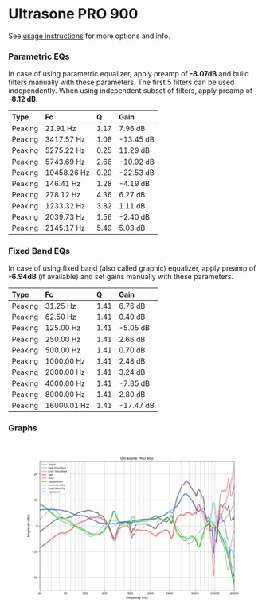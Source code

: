 # Ultrasone PRO 900
See [usage instructions](https://github.com/jaakkopasanen/AutoEq#usage) for more options and info.

### Parametric EQs
In case of using parametric equalizer, apply preamp of **-8.07dB** and build filters manually
with these parameters. The first 5 filters can be used independently.
When using independent subset of filters, apply preamp of **-8.12 dB**.

| Type    | Fc          |    Q | Gain      |
|:--------|:------------|:-----|:----------|
| Peaking | 21.91 Hz    | 1.17 | 7.96 dB   |
| Peaking | 3417.57 Hz  | 1.08 | -13.45 dB |
| Peaking | 5275.22 Hz  | 0.25 | 11.29 dB  |
| Peaking | 5743.69 Hz  | 2.66 | -10.92 dB |
| Peaking | 19458.26 Hz | 0.29 | -22.53 dB |
| Peaking | 146.41 Hz   | 1.28 | -4.19 dB  |
| Peaking | 278.12 Hz   | 4.36 | 6.27 dB   |
| Peaking | 1233.32 Hz  | 3.82 | 1.11 dB   |
| Peaking | 2039.73 Hz  | 1.56 | -2.40 dB  |
| Peaking | 2145.17 Hz  | 5.49 | 5.03 dB   |

### Fixed Band EQs
In case of using fixed band (also called graphic) equalizer, apply preamp of **-6.94dB**
(if available) and set gains manually with these parameters.

| Type    | Fc          |    Q | Gain      |
|:--------|:------------|:-----|:----------|
| Peaking | 31.25 Hz    | 1.41 | 6.76 dB   |
| Peaking | 62.50 Hz    | 1.41 | 0.49 dB   |
| Peaking | 125.00 Hz   | 1.41 | -5.05 dB  |
| Peaking | 250.00 Hz   | 1.41 | 2.66 dB   |
| Peaking | 500.00 Hz   | 1.41 | 0.70 dB   |
| Peaking | 1000.00 Hz  | 1.41 | 2.48 dB   |
| Peaking | 2000.00 Hz  | 1.41 | 3.24 dB   |
| Peaking | 4000.00 Hz  | 1.41 | -7.85 dB  |
| Peaking | 8000.00 Hz  | 1.41 | 2.80 dB   |
| Peaking | 16000.01 Hz | 1.41 | -17.47 dB |

### Graphs
![](./Ultrasone%20PRO%20900.png)